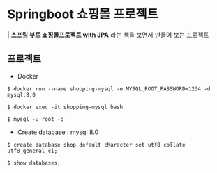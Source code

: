 # Springboot 쇼핑몰 프로젝트

| **스프링 부트 쇼핑몰프로젝트 with JPA** 라는 책을 보면서 만들어 보는 프로젝트


## 프로젝트

- Docker
```
$ docker run --name shopping-mysql -e MYSQL_ROOT_PASSWORD=1234 -d mysql:8.0

$ docker exec -it shopping-mysql bash

$ mysql -u root -p
```

- Create database : mysql 8.0
```
$ create database shop default character set utf8 collate utf8_general_ci;

$ show databases;
```